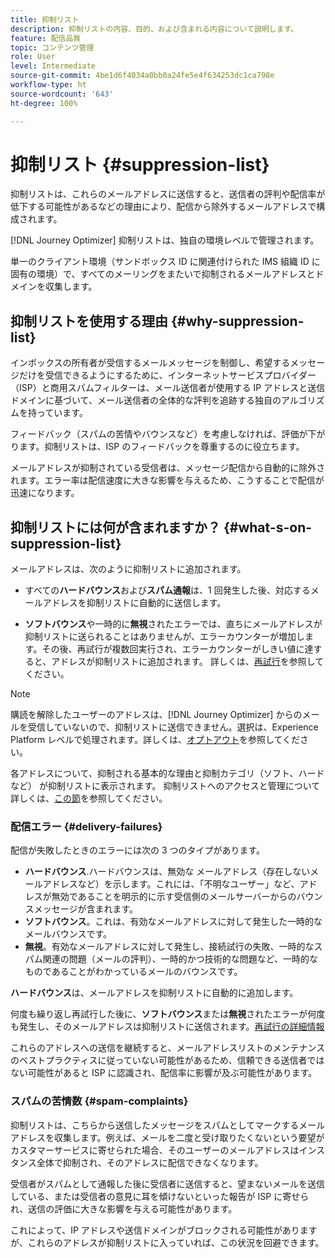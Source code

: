 ```yaml
---
title: 抑制リスト
description: 抑制リストの内容、目的、および含まれる内容について説明します。
feature: 配信品質
topic: コンテンツ管理
role: User
level: Intermediate
source-git-commit: 4be1d6f4034a0bb0a24fe5e4f634253dc1ca798e
workflow-type: ht
source-wordcount: '643'
ht-degree: 100%

---
```


# 抑制リスト {#suppression-list}

抑制リストは、これらのメールアドレスに送信すると、送信者の評判や配信率が低下する可能性があるなどの理由により、配信から除外するメールアドレスで構成されます。

[!DNL Journey Optimizer] 抑制リストは、独自の環境レベルで管理されます。

単一のクライアント環境（サンドボックス ID に関連付けられた IMS 組織 ID に固有の環境）で、すべてのメーリングをまたいで抑制されるメールアドレスとドメインを収集します。

<!--It gathers spam complaints, hard bounces, and soft bounces that occur consistently.-->

## 抑制リストを使用する理由 {#why-suppression-list}

インボックスの所有者が受信するメールメッセージを制御し、希望するメッセージだけを受信できるようにするために、インターネットサービスプロバイダー（ISP）と商用スパムフィルターは、メール送信者が使用する IP アドレスと送信ドメインに基づいて、メール送信者の全体的な評判を追跡する独自のアルゴリズムを持っています。

フィードバック（スパムの苦情やバウンスなど）を考慮しなければ、評価が下がります。抑制リストは、ISP のフィードバックを尊重するのに役立ちます。

メールアドレスが抑制されている受信者は、メッセージ配信から自動的に除外されます。エラー率は配信速度に大きな影響を与えるため、こうすることで配信が迅速になります。

## 抑制リストには何が含まれますか？  {#what-s-on-suppression-list}

メールアドレスは、次のように抑制リストに追加されます。

* すべての&#x200B;**ハードバウンス**&#x200B;および&#x200B;**スパム通報**&#x200B;は、1 回発生した後、対応するメールアドレスを抑制リストに自動的に送信します。

* **ソフトバウンス**&#x200B;や一時的に&#x200B;**無視**&#x200B;されたエラーでは、直ちにメールアドレスが抑制リストに送られることはありませんが、エラーカウンターが増加します。その後、再試行が複数回実行され、エラーカウンターがしきい値に達すると、アドレスが抑制リストに追加されます。 詳しくは、[再試行](configuration/retries.md)を参照してください。

<!--You can also manually add an address to the suppression list. Manual category will be available when ability to manually add an address to the suppression list (via API) is released.-->

>[!NOTE]
>
>購読を解除したユーザーのアドレスは、[!DNL Journey Optimizer] からのメールを受信していないので、抑制リストに送信できません。選択は、Experience Platform レベルで処理されます。詳しくは、[オプトアウト](../using/consent.md)を参照してください。
<!--Email addresses of recipients who **unsubscribe** from your sendings are NOT sent to the suppression list. Confirmed by eng.: "Subscribe and Unsubscribe are handled by the Consent/Subscription service. A user that opts out will not make it to the suppression list – we won’t send them emails."-->

各アドレスについて、抑制される基本的な理由と抑制カテゴリ（ソフト、ハードなど） が抑制リストに表示されます。 抑制リストへのアクセスと管理について詳しくは、[この節](configuration/manage-suppression-list.md)を参照してください。

<!--Once a message is sent, the message logs allow you to view the delivery status for each recipient and the associated failure type and reason. [Learn more about monitoring message execution](monitoring.md). NO ACCESS TO LOGS YET-->

### 配信エラー {#delivery-failures}

配信が失敗したときのエラーには次の 3 つのタイプがあります。

* **ハードバウンス**.ハードバウンスは、無効な メールアドレス（存在しないメールアドレスなど）を示します。これには、「不明なユーザー」など、アドレスが無効であることを明示的に示す受信側のメールサーバーからのバウンスメッセージが含まれます。
* **ソフトバウンス**。これは、有効なメールアドレスに対して発生した一時的なメールバウンスです。
* **無視**。有効なメールアドレスに対して発生し、接続試行の失敗、一時的なスパム関連の問題（メールの評判）、一時的かつ技術的な問題など、一時的なものであることがわかっているメールのバウンスです。<!--does it exist in CJM?-->

**ハードバウンス**&#x200B;は、メールアドレスを抑制リストに自動的に追加します。

何度も繰り返し再試行した後に、**ソフトバウンス**&#x200B;または&#x200B;**無視**&#x200B;されたエラーが何度も発生し、そのメールアドレスは抑制リストに送信されます。[再試行の詳細情報](configuration/retries.md)

これらのアドレスへの送信を継続すると、メールアドレスリストのメンテナンスのベストプラクティスに従っていない可能性があるため、信頼できる送信者ではない可能性があると ISP に認識され、配信率に影響が及ぶ可能性があります。

### スパムの苦情数 {#spam-complaints}

抑制リストは、こちらから送信したメッセージをスパムとしてマークするメールアドレスを収集します。例えば、メールを二度と受け取りたくないという要望がカスタマーサービスに寄せられた場合、そのユーザーのメールアドレスはインスタンス全体で抑制され、そのアドレスに配信できなくなります。

受信者がスパムとして通報した後に受信者に送信すると、望まないメールを送信している、または受信者の意見に耳を傾けないといった報告が ISP に寄せられ、送信の評価に大きな影響を与える可能性があります。

これによって、IP アドレスや送信ドメインがブロックされる可能性がありますが、これらのアドレスが抑制リストに入っていれば、この状況を回避できます。

<!--### Unsubscriptions {#unsubscriptions}

Every email sent to recipients must include an unsubscribe link. Upon clicking this link, if a recipient confirms [opting out](consent.md), the corresponding email address is immediately sent to the suppression list. This user must not receive communication from your brand until subscribed again.
NOT TRUE > "Subscribe and Unsubscribe are handled by the Consent/Subscription service. A user that opts out will not make it to the suppression list – we won’t send them emails."-->

<!--MOVED to Configuration/Retries section

The threshold is set at three errors:
* For the same delivery, at the third attempt, the address is suppressed.
* If there are different deliveries and two errors occur at least 24 hours apart, the error counter is incremented upon each error and the address is also suppressed at the third attempt.
When a delivery is successful after a retry, the error counter of the address is reinitialized.

### Retries {#retries}

If a message fails due to a temporary bounce of the **Ignored** type, retries will be performed for **3.5 days** from the time the message was added to the email queue.

The minimum delay between retries and the maximum number of retries to be performed are ///managed by the Enhanced MTA/// based on how well an IP is performing, both historically and currently at a given domain.

After 3.5 days, any message in the retry queue will be removed from the queue and sent back as a bounce.-->
